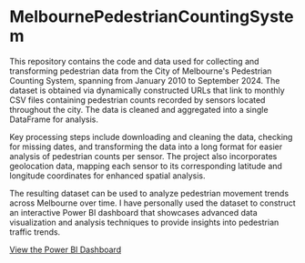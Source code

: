 # MelbournePedestrianCountingSystem

This repository contains the code and data used for collecting and transforming pedestrian data from the City of Melbourne's Pedestrian Counting System, spanning from January 2010 to September 2024. The dataset is obtained via dynamically constructed URLs that link to monthly CSV files containing pedestrian counts recorded by sensors located throughout the city. The data is cleaned and aggregated into a single DataFrame for analysis.

Key processing steps include downloading and cleaning the data, checking for missing dates, and transforming the data into a long format for easier analysis of pedestrian counts per sensor. The project also incorporates geolocation data, mapping each sensor to its corresponding latitude and longitude coordinates for enhanced spatial analysis.

The resulting dataset can be used to analyze pedestrian movement trends across Melbourne over time. I have personally used the dataset to construct an interactive Power BI dashboard that showcases advanced data visualization and analysis techniques to provide insights into pedestrian traffic trends.

[View the Power BI Dashboard](https://cooperdenny.github.io/projects/melbourne-pedestrian-counting.html)